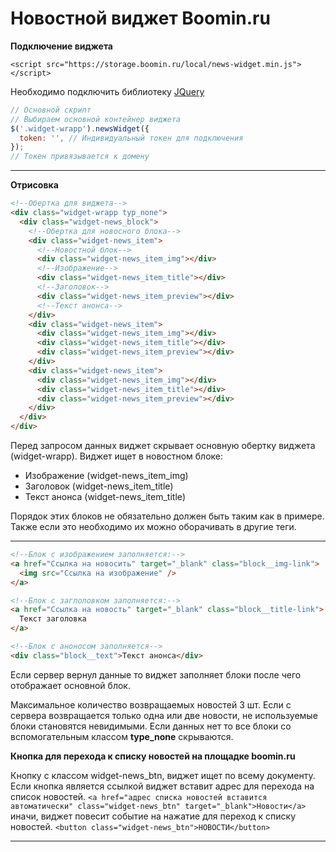 # Новостной виджет Boomin.ru

**Подключение виджета**

`<script src="https://storage.boomin.ru/local/news-widget.min.js"></script>`

Необходимо подключить библиотеку [JQuery](https://jquery.com/)

```javascript
// Основной скрипт
// Выбираем основной контейнер виджета
$('.widget-wrapp').newsWidget({
  token: '', // Индивидуальный токен для подключения
});
// Токен привязывается к домену
```

---

**Отрисовка**

```html
<!--Обертка для виджета-->
<div class="widget-wrapp typ_none">
  <div class="widget-news_block">
    <!--Обертка для новосного блока-->
    <div class="widget-news_item">
      <!--Новостной блок-->
      <div class="widget-news_item_img"></div>
      <!--Изображение-->
      <div class="widget-news_item_title"></div>
      <!--Заголовок-->
      <div class="widget-news_item_preview"></div>
      <!--Текст анонса-->
    </div>
    <div class="widget-news_item">
      <div class="widget-news_item_img"></div>
      <div class="widget-news_item_title"></div>
      <div class="widget-news_item_preview"></div>
    </div>
    <div class="widget-news_item">
      <div class="widget-news_item_img"></div>
      <div class="widget-news_item_title"></div>
      <div class="widget-news_item_preview"></div>
    </div>
  </div>
</div>
```

Перед запросом данных виджет скрывает основную обертку виджета (widget-wrapp).
Виджет ищет в новостном блоке:

- Изображение (widget-news_item_img)
- Заголовок (widget-news_item_title)
- Текст анонса (widget-news_item_title)

Порядок этих блоков не обязательно должен быть таким как в примере.
Также если это необходимо их можно оборачивать в другие теги.

---

```html
<!--Блок с изображением заполняется:-->
<a href="Ссылка на новосить" target="_blank" class="block__img-link">
  <img src="Ссылка на изображение" />
</a>

<!--Блок с заглоловком заполняется:-->
<a href="Ссылка на новость" target="_blank" class="block__title-link">
  Текст заголовка
</a>

<!--Блок с аноносом заполняется-->
<div class="block__text">Текст анонса</div>
```

Если сервер вернул данные то виджет заполняет блоки после чего отображает основной блок.

Максимальное количество возвращаемых новостей 3 шт.
Если с сервера возвращается только одна или две новости, не используемые блоки становятся невидимыми.
Если данных нет то все блоки со вспомогательным классом **type_none** скрываются.

**Кнопка для перехода к списку новостей на площадке boomin.ru**

Кнопку с классом widget-news_btn, виджет ищет по всему документу.
Если кнопка является ссылкой виджет вставит адрес для перехода на список новостей. `<a href="адрес списка новостей вставится автоматически" class="widget-news_btn" target="_blank">Новости</a>`
иначи, виджет повесит событие на нажатие для переход к списку новостей.
`<button class="widget-news_btn">НОВОСТИ</button>`

---
